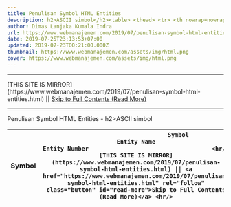 ```yaml
---
title: Penulisan Symbol HTML Entities
description: h2>ASCII simbol</h2><table> <thead> <tr> <th nowrap=nowrap> Symbol </th> <th
author: Dimas Lanjaka Kumala Indra
url: https://www.webmanajemen.com/2019/07/penulisan-symbol-html-entities.html
date: 2019-07-25T23:13:53+07:00
updated: 2019-07-23T00:21:00.000Z
thumbnail: https://www.webmanajemen.com/assets/img/html.png
cover: https://www.webmanajemen.com/assets/img/html.png
---
```


<hr/> [THIS SITE IS MIRROR](https://www.webmanajemen.com/2019/07/penulisan-symbol-html-entities.html) || <a href="https://www.webmanajemen.com/2019/07/penulisan-symbol-html-entities.html" rel="follow" class="button" id="read-more">Skip to Full Contents (Read More)</a> <hr/> Penulisan Symbol HTML Entities - h2>ASCII simbol</h2><table> <thead> <tr> <th nowrap=nowrap> Symbol </th> <th ASCII simbol
            
                            Symbol                                         Entity Name                                         Entity Number                                   <hr/> [THIS SITE IS MIRROR](https://www.webmanajemen.com/2019/07/penulisan-symbol-html-entities.html) || <a href="https://www.webmanajemen.com/2019/07/penulisan-symbol-html-entities.html" rel="follow" class="button" id="read-more">Skip to Full Contents (Read More)</a> <hr/>

<script>
    if (location.host.includes('dimaslanjaka12')) {
      location.replace('https://www.webmanajemen.com/2019/07/penulisan-symbol-html-entities.html');
    }
  </script>